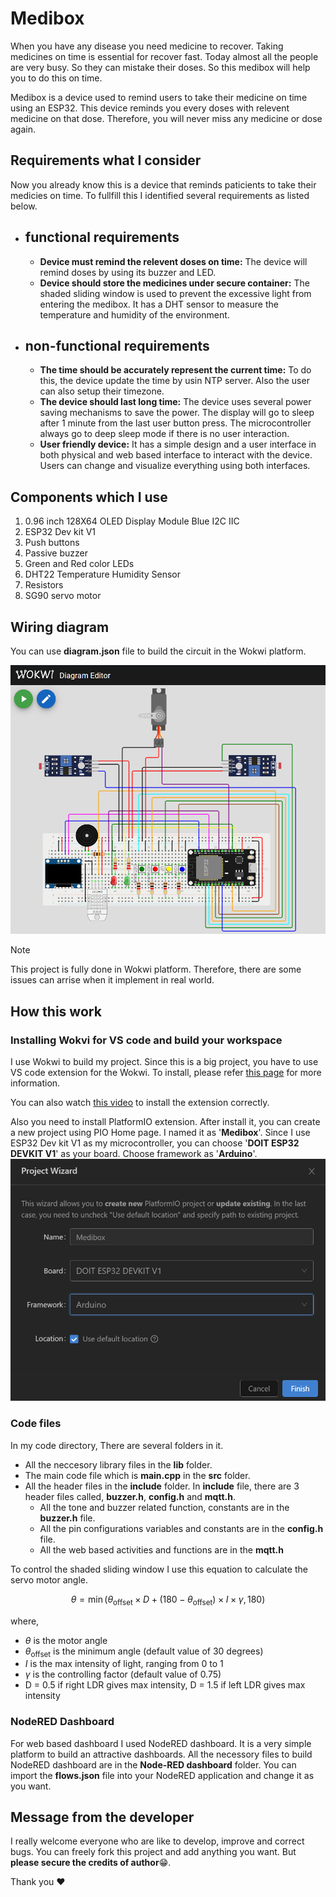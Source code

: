 # Medibox

When you have any disease you need medicine to recover. Taking medicines on time is essential for recover fast. Today almost all the people are very busy. So they can mistake their doses. So this medibox will help you to do this on time.

Medibox is a device used to remind users to take their medicine on time using an ESP32. This device reminds you every doses with relevent medicine on that dose. Therefore, you will never miss any medicine or dose again.

## Requirements what I consider

Now you already know this is a device that reminds paticients to take their medicies on time. To fullfill this I identified several requirements as listed below.

- ## functional requirements

  - **Device must remind the relevent doses on time:** The device will remind doses by using its buzzer and LED.
  - **Device should store the medicines under secure container:** The shaded sliding window is used to prevent the excessive light from entering the medibox. It has a DHT sensor to measure the temperature and humidity of the environment.

- ## non-functional requirements
  - **The time should be accurately represent the current time:** To do this, the device update the time by usin NTP server. Also the user can also setup their timezone.
  - **The device should last long time:** The device uses several power saving mechanisms to save the power. The display will go to sleep after 1 minute from the last user button press. The microcontroller always go to deep sleep mode if there is no user interaction.
  - **User friendly device:** It has a simple design and a user interface in both physical and web based interface to interact with the device. Users can change and visualize everything using both interfaces.

## Components which I use

1. 0.96 inch 128X64 OLED Display Module Blue I2C IIC
2. ESP32 Dev kit V1
3. Push buttons
4. Passive buzzer
5. Green and Red color LEDs
6. DHT22 Temperature Humidity Sensor
7. Resistors
8. SG90 servo motor

## Wiring diagram
You can use **diagram.json** file to build the circuit in the Wokwi platform. 

![Wiring diagram](/images/wiring_diagram.png)

> [!NOTE]
> This project is fully done in Wokwi platform. Therefore, there are some issues can arrise when it implement in real world.

## How this work

### Installing Wokvi for VS code and build your workspace

I use Wokwi to build my project. Since this is a big project, you have to use VS code extension for the Wokwi. To install, please refer [this page](https://docs.wokwi.com/vscode/getting-started) for more information.

You can also watch [this video](https://www.youtube.com/watch?v=fUlAPdekVO0) to install the extension correctly.

Also you need to install PlatformIO extension. After install it, you can create a new project using PIO Home page. I named it as '**Medibox**'. Since I use ESP32 Dev kit V1 as my microcontroller, you can choose '**DOIT ESP32 DEVKIT V1**' as your board. Choose framework as '**Arduino**'.
![Create a new project on PlatformIO](/images/create_new_project.png)
### Code files

In my code directory, There are several folders in it.

- All the neccesory library files in the **lib** folder.
- The main code file which is **main.cpp** in the **src** folder.
- All the header files in the **include** folder. In **include** file, there are 3 header files called, **buzzer.h**, **config.h** and **mqtt.h**.
  - All the tone and buzzer related function, constants are in the **buzzer.h** file.
  - All the pin configurations variables and constants are in the **config.h** file.
  - All the web based activities and functions are in the **mqtt.h**

To control the shaded sliding window I use this equation to calculate the servo motor angle.

$$
\theta = \min\left( \theta_{\text{offset}} \times D + (180 − \theta_{\text{offset}}) \times I \times \gamma , 180 \right)
$$


where,
- $\theta$ is the motor angle
- $\theta$<sub>offset</sub> is the minimum angle (default value of 30 degrees)
- $I$ is the max intensity of light, ranging from 0 to 1
- $\gamma$ is the controlling factor (default value of 0.75)
- D = 0.5 if right LDR gives max intensity, D = 1.5 if left LDR gives max intensity

### NodeRED Dashboard
For web based dashboard I used NodeRED dashboard. It is a very simple platform to build an attractive dashboards. All the necessory files to build NodeRED dashboard are in the **Node-RED dashboard** folder. You can import the **flows.json** file into your NodeRED application and change it as you want.


## Message from the developer
I really welcome everyone who are like to develop, improve and correct bugs. You can freely fork this project and add anything you want. But **please secure the credits of author**:grin:.

Thank you :heart:

